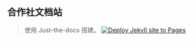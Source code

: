 ## 合作社文档站

> 使用 Just-the-docs 搭建。
[![Deploy Jekyll site to Pages](https://github.com/stcdocs/stcdocs.github.io/actions/workflows/pages.yml/badge.svg)](https://github.com/stcdocs/stcdocs.github.io/workflows/pages.yml)
